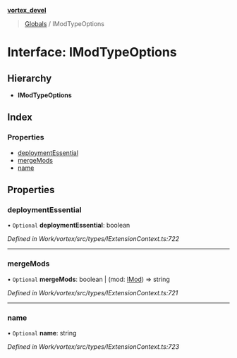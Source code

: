 **[vortex_devel](../README.md)**

> [Globals](../globals.md) / IModTypeOptions

# Interface: IModTypeOptions

## Hierarchy

* **IModTypeOptions**

## Index

### Properties

* [deploymentEssential](imodtypeoptions.md#deploymentessential)
* [mergeMods](imodtypeoptions.md#mergemods)
* [name](imodtypeoptions.md#name)

## Properties

### deploymentEssential

• `Optional` **deploymentEssential**: boolean

*Defined in Work/vortex/src/types/IExtensionContext.ts:722*

___

### mergeMods

• `Optional` **mergeMods**: boolean \| (mod: [IMod](imod.md)) => string

*Defined in Work/vortex/src/types/IExtensionContext.ts:721*

___

### name

• `Optional` **name**: string

*Defined in Work/vortex/src/types/IExtensionContext.ts:723*
